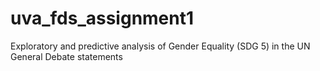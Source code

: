 # uva_fds_assignment1
Exploratory and predictive analysis of Gender Equality (SDG 5) in the UN General Debate statements
